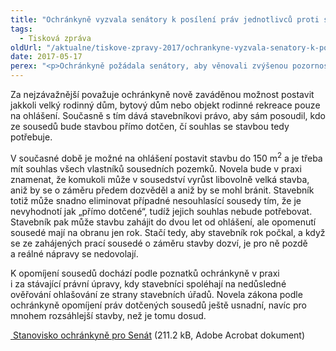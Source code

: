 ```yaml
---
title: "Ochránkyně vyzvala senátory k posílení práv jednotlivců proti stavebním investorům"
tags:
  - Tisková zpráva
oldUrl: "/aktualne/tiskove-zpravy-2017/ochrankyne-vyzvala-senatory-k-posileni-prav-jednotlivcu-proti-stavebnim-investorum"
date: 2017-05-17
perex: "<p>Ochránkyně požádala senátory, aby věnovali zvýšenou pozornost novele stavebního zákona, kterou senátní výbory aktuálně začínají projednávat. Upozorňuje je, že některé navrhované změny mohou v praxi vyvolat víc problémů a konfliktů a výrazně mohou snížit ochranu práv jednotlivců. Vychází přitom z mnohaletých zkušeností veřejného ochránce práv z šetření několika tisíc podnětů z oblasti stavebního řádu.</p>"
---
```


<!-- imported from the old website -->

<p>Za nejzávažnější považuje ochránkyně nově zaváděnou možnost postavit jakkoli velký rodinný dům, bytový dům nebo objekt rodinné rekreace pouze na ohlášení. Současně s tím dává stavebníkovi právo, aby sám posoudil, kdo ze sousedů bude stavbou přímo dotčen, čí souhlas se stavbou tedy potřebuje.</p> <p>V současné době je možné na ohlášení postavit stavbu do 150 m<sup>2</sup> a je třeba mít souhlas všech vlastníků sousedních pozemků. Novela bude v praxi znamenat, že komukoli může v sousedství vyrůst libovolně velká stavba, aniž by se o záměru předem dozvěděl a aniž by se mohl bránit. Stavebník totiž může snadno eliminovat případné nesouhlasící sousedy tím, že je nevyhodnotí jak „přímo dotčené“, tudíž jejich souhlas nebude potřebovat. Stavebník pak může stavbu zahájit do dvou let od ohlášení, ale opomenutí sousedé mají na obranu jen rok. Stačí tedy, aby stavebník rok počkal, a když se ze zahájených prací sousedé o záměru stavby dozví, je pro ně pozdě a reálné nápravy se nedovolají.</p><p> K opomíjení sousedů dochází podle poznatků ochránkyně v praxi i za stávající právní úpravy, kdy stavebníci spoléhají na nedůsledné ověřování ohlašování ze strany stavebních úřadů. Novela zákona podle ochránkyně opomíjení práv dotčených sousedů ještě usnadní, navíc pro mnohem rozsáhlejší stavby, než je tomu dosud.</p><p><a title="Otevření do nového okna" href="/uploads-import/VOP/Tiskove_zpravy_prilohy/Senat-Stanovisko-VOP-novela-SZ.pdf" target="_blank"> Stanovisko ochránkyně pro Senát</a> (211.2 kB, Adobe Acrobat dokument)</p>
